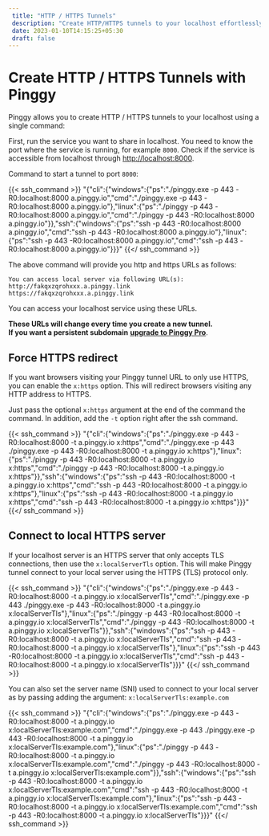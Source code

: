 ```yaml
---
 title: "HTTP / HTTPS Tunnels" 
 description: "Create HTTP/HTTPS tunnels to your localhost effortlessly with Pinggy. Use a single command to share your service, and access it through dynamic URLs. For a persistent subdomain, upgrade to Pinggy Pro."
 date: 2023-01-10T14:15:25+05:30 
 draft: false 
---
```


# Create HTTP / HTTPS Tunnels with Pinggy

Pinggy allows you to create HTTP / HTTPS tunnels to your localhost using a single command:

First, run the service you want to share in localhost. You need to know the port where the service is running, for example `8000`. Check if the service is accessible from localhost through <a href="http://localhost:8080" target="_blank">http://localhost:8000</a>.

Command to start a tunnel to port `8000`:

{{< ssh_command >}}
"{\"cli\":{\"windows\":{\"ps\":\"./pinggy.exe -p 443 -R0:localhost:8000 a.pinggy.io\",\"cmd\":\"./pinggy.exe -p 443 -R0:localhost:8000 a.pinggy.io\"},\"linux\":{\"ps\":\"./pinggy -p 443 -R0:localhost:8000 a.pinggy.io\",\"cmd\":\"./pinggy -p 443 -R0:localhost:8000 a.pinggy.io\"}},\"ssh\":{\"windows\":{\"ps\":\"ssh -p 443 -R0:localhost:8000 a.pinggy.io\",\"cmd\":\"ssh -p 443 -R0:localhost:8000 a.pinggy.io\"},\"linux\":{\"ps\":\"ssh -p 443 -R0:localhost:8000 a.pinggy.io\",\"cmd\":\"ssh -p 443 -R0:localhost:8000 a.pinggy.io\"}}}"
{{</ ssh_command >}}

The above command will provide you http and https URLs as follows:

```
You can access local server via following URL(s):
http://fakqxzqrohxxx.a.pinggy.link
https://fakqxzqrohxxx.a.pinggy.link
```

You can access your localhost service using these URLs.

**These URLs will change every time you create a new tunnel.<br> If you want a persistent subdomain** <b><a target="_blank" href="https://pinggy.io/#prices">upgrade to Pinggy Pro</a></b>.


## Force HTTPS redirect

If you want browsers visiting your Pinggy tunnel URL to only use HTTPS, you can enable the `x:https` option. This will redirect browsers visiting any HTTP address to HTTPS.


Just pass the optional `x:https` argument at the end of the command the command. In addition, add the `-t` option right after the ssh command.

{{< ssh_command >}}
"{\"cli\":{\"windows\":{\"ps\":\"./pinggy.exe -p 443 -R0:localhost:8000 -t a.pinggy.io x:https\",\"cmd\":\"./pinggy.exe -p 443 ./pinggy.exe -p 443 -R0:localhost:8000 -t a.pinggy.io x:https\"},\"linux\":{\"ps\":\"./pinggy -p 443 -R0:localhost:8000 -t a.pinggy.io x:https\",\"cmd\":\"./pinggy -p 443 -R0:localhost:8000 -t a.pinggy.io x:https\"}},\"ssh\":{\"windows\":{\"ps\":\"ssh -p 443 -R0:localhost:8000 -t a.pinggy.io x:https\",\"cmd\":\"ssh -p 443 -R0:localhost:8000 -t a.pinggy.io x:https\"},\"linux\":{\"ps\":\"ssh -p 443 -R0:localhost:8000 -t a.pinggy.io x:https\",\"cmd\":\"ssh -p 443 -R0:localhost:8000 -t a.pinggy.io x:https\"}}}"
{{</ ssh_command >}}



## Connect to local HTTPS server

If your localhost server is an HTTPS server that only accepts TLS connections, then use the `x:localServerTls` option. This will make Pinggy tunnel connect to your local server using the HTTPS (TLS) protocol only.

{{< ssh_command >}}
"{\"cli\":{\"windows\":{\"ps\":\"./pinggy.exe -p 443 -R0:localhost:8000 -t a.pinggy.io x:localServerTls\",\"cmd\":\"./pinggy.exe -p 443 ./pinggy.exe -p 443 -R0:localhost:8000 -t a.pinggy.io x:localServerTls\"},\"linux\":{\"ps\":\"./pinggy -p 443 -R0:localhost:8000 -t a.pinggy.io x:localServerTls\",\"cmd\":\"./pinggy -p 443 -R0:localhost:8000 -t a.pinggy.io x:localServerTls\"}},\"ssh\":{\"windows\":{\"ps\":\"ssh -p 443 -R0:localhost:8000 -t a.pinggy.io x:localServerTls\",\"cmd\":\"ssh -p 443 -R0:localhost:8000 -t a.pinggy.io x:localServerTls\"},\"linux\":{\"ps\":\"ssh -p 443 -R0:localhost:8000 -t a.pinggy.io x:localServerTls\",\"cmd\":\"ssh -p 443 -R0:localhost:8000 -t a.pinggy.io x:localServerTls\"}}}"
{{</ ssh_command >}}




You can also set the server name (SNI) used to connect to your local server as by passing adding the argument: `x:localServerTls:example.com`

{{< ssh_command >}}
"{\"cli\":{\"windows\":{\"ps\":\"./pinggy.exe -p 443 -R0:localhost:8000 -t a.pinggy.io x:localServerTls:example.com\",\"cmd\":\"./pinggy.exe -p 443 ./pinggy.exe -p 443 -R0:localhost:8000 -t a.pinggy.io x:localServerTls:example.com\"},\"linux\":{\"ps\":\"./pinggy -p 443 -R0:localhost:8000 -t a.pinggy.io x:localServerTls:example.com\",\"cmd\":\"./pinggy -p 443 -R0:localhost:8000 -t a.pinggy.io x:localServerTls:example.com\"}},\"ssh\":{\"windows\":{\"ps\":\"ssh -p 443 -R0:localhost:8000 -t a.pinggy.io x:localServerTls:example.com\",\"cmd\":\"ssh -p 443 -R0:localhost:8000 -t a.pinggy.io x:localServerTls:example.com\"},\"linux\":{\"ps\":\"ssh -p 443 -R0:localhost:8000 -t a.pinggy.io x:localServerTls:example.com\",\"cmd\":\"ssh -p 443 -R0:localhost:8000 -t a.pinggy.io x:localServerTls\"}}}"
{{</ ssh_command >}}


